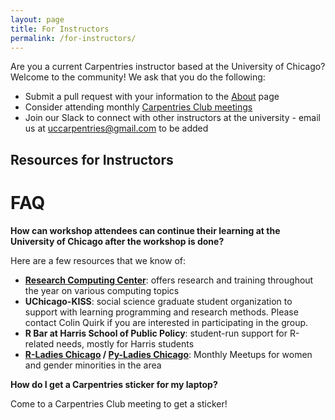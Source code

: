 ```yaml
---
layout: page
title: For Instructors
permalink: /for-instructors/
---
```


Are you a current Carpentries instructor based at the University of Chicago? Welcome to the community! We ask that you do the following:

- Submit a pull request with your information to the [About](https://uc-carpentries.github.io/about/) page
- Consider attending monthly [Carpentries Club meetings](https://uc-carpentries.github.io/get-involved/)
- Join our Slack to connect with other instructors at the university - email us at uccarpentries@gmail.com to be added

## Resources for Instructors

# FAQ

**How can workshop attendees can continue their learning at the University of Chicago after the workshop is done?** 

Here are a few resources that we know of:

- **[Research Computing Center](https://rcc.uchicago.edu/support-and-services/workshops-and-training)**: offers research and training throughout the year on various computing topics
- **UChicago-KISS**: social science graduate student organization to support with learning programming and research methods. Please contact Colin Quirk if you are interested in participating in the group.
- **R Bar at Harris School of Public Policy**: student-run support for R-related needs, mostly for Harris students
- **[R-Ladies Chicago](https://rladieschicago.org/) / [Py-Ladies Chicago](https://www.meetup.com/Chicago-PyLadies/)**: Monthly Meetups for women and gender minorities in the area

**How do I get a Carpentries sticker for my laptop?**

Come to a Carpentries Club meeting to get a sticker!
